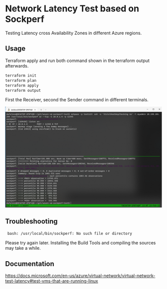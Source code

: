 # Network Latency Test based on Sockperf

Testing Latency cross Availability Zones in different Azure regions.

## Usage 

Terraform apply and run both command shown in the terraform output afterwards. 

```
terraform init 
terraform plan 
terraform apply
terraform output 
``` 

First the Receiver, second the Sender command in different terminals. 

![](azure-vm-sockperf-test.png)


## Troubleshooting 

`` 
bash: /usr/local/bin/sockperf: No such file or directory
`` 

Please try again later. Installing the Build Tools and compiling the sources may take a while. 

## Documentation 

https://docs.microsoft.com/en-us/azure/virtual-network/virtual-network-test-latency#test-vms-that-are-running-linux
